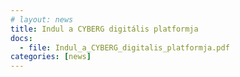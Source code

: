 ```yaml
---
# layout: news
title: Indul a CYBERG digitális platformja
docs:
  - file: Indul_a_CYBERG_digitalis_platformja.pdf
categories: [news]
---
```

